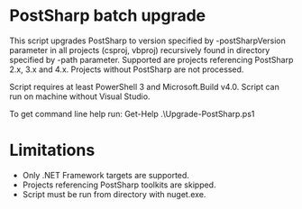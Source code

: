 # PostSharp batch upgrade
This script upgrades PostSharp to version specified by -postSharpVersion parameter in all
projects (csproj, vbproj) recursively found in directory specified by -path parameter.
Supported are projects referencing PostSharp 2.x, 3.x and 4.x. Projects without PostSharp are
not processed.

Script requires at least PowerShell 3 and Microsoft.Build v4.0. Script can run on machine
without Visual Studio.

To get command line help run:
Get-Help .\Upgrade-PostSharp.ps1

# Limitations
- Only .NET Framework targets are supported.
- Projects referencing PostSharp toolkits are skipped.
- Script must be run from directory with nuget.exe.